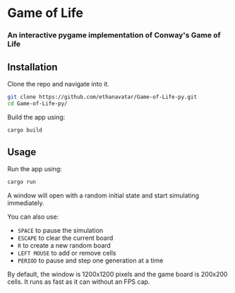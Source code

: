 # Game of Life

### An interactive pygame implementation of Conway's Game of Life

## Installation

Clone the repo and navigate into it.
```bash
git clone https://github.com/ethanavatar/Game-of-Life-py.git
cd Game-of-Life-py/
```

Build the app using:
```bash
cargo build
```

## Usage

Run the app using:
```bash
cargo run
```

A window will open with a random initial state and start simulating immediately.

You can also use:
 - `SPACE` to pause the simulation
 - `ESCAPE` to clear the current board
 - `R` to create a new random board
 - `LEFT MOUSE` to add or remove cells
 - `PERIOD` to pause and step one generation at a time

By default, the window is 1200x1200 pixels and the game board is 200x200 cells. It runs as fast as it can without an FPS cap.